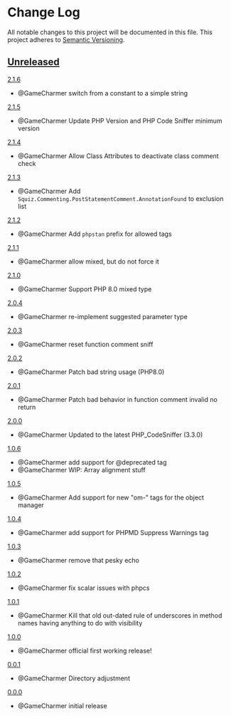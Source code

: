 
# Change Log
All notable changes to this project will be documented in this file.
This project adheres to [Semantic Versioning](http://semver.org/).


## [Unreleased](https://github.com/GameCharmer/CodeSnifferContrib)

 

[2.1.6](https://github.com/GameCharmer/CodeSnifferContrib/releases/tag/2.1.6)
- @GameCharmer switch from a constant to a simple string



[2.1.5](https://github.com/GameCharmer/CodeSnifferContrib/releases/tag/2.1.5)
- @GameCharmer Update PHP Version and PHP Code Sniffer minimum version



[2.1.4](https://github.com/GameCharmer/CodeSnifferContrib/releases/tag/2.1.4)
- @GameCharmer Allow Class Attributes to deactivate class comment check 



[2.1.3](https://github.com/GameCharmer/CodeSnifferContrib/releases/tag/2.1.3)
- @GameCharmer Add `Squiz.Commenting.PostStatementComment.AnnotationFound` to exclusion list



[2.1.2](https://github.com/GameCharmer/CodeSnifferContrib/releases/tag/2.1.2)
- @GameCharmer Add `phpstan` prefix for allowed tags



[2.1.1](https://github.com/GameCharmer/CodeSnifferContrib/releases/tag/2.1.1)
- @GameCharmer allow mixed, but do not force it



[2.1.0](https://github.com/GameCharmer/CodeSnifferContrib/releases/tag/2.1.0)
- @GameCharmer Support PHP 8.0 mixed type



[2.0.4](https://github.com/GameCharmer/CodeSnifferContrib/releases/tag/2.0.4)
- @GameCharmer re-implement suggested parameter type



[2.0.3](https://github.com/GameCharmer/CodeSnifferContrib/releases/tag/2.0.3)
- @GameCharmer reset function comment sniff



[2.0.2](https://github.com/GameCharmer/CodeSnifferContrib/releases/tag/2.0.2)
- @GameCharmer Patch bad string usage (PHP8.0)



[2.0.1](https://github.com/GameCharmer/CodeSnifferContrib/releases/tag/2.0.1)
- @GameCharmer Patch bad behavior in function comment invalid no return


[2.0.0](https://github.com/GameCharmer/CodeSnifferContrib/releases/tag/2.0.0)
- @GameCharmer Updated to the latest PHP_CodeSniffer (3.3.0)



[1.0.6](https://github.com/GameCharmer/CodeSnifferContrib/releases/tag/1.0.6)
- @GameCharmer add support for @deprecated tag
- @GameCharmer WIP: Array alignment stuff


[1.0.5](https://github.com/GameCharmer/CodeSnifferContrib/releases/tag/1.0.5)
- @GameCharmer Add support for new "om-" tags for the object manager


[1.0.4](https://github.com/GameCharmer/CodeSnifferContrib/releases/tag/1.0.4)
- @GameCharmer add support for PHPMD Suppress Warnings tag 


[1.0.3](https://github.com/GameCharmer/CodeSnifferContrib/releases/tag/1.0.3)
- @GameCharmer remove that pesky echo


[1.0.2](https://github.com/GameCharmer/CodeSnifferContrib/releases/tag/1.0.2)
- @GameCharmer fix scalar issues with phpcs


[1.0.1](https://github.com/GameCharmer/CodeSnifferContrib/releases/tag/1.0.1)
- @GameCharmer Kill that old out-dated rule of underscores in method names having anything to do with visibility


[1.0.0](https://github.com/GameCharmer/CodeSnifferContrib/releases/tag/1.0.0)
- @GameCharmer official first working release!


[0.0.1](https://github.com/GameCharmer/CodeSnifferContrib/releases/tag/0.0.1)
- @GameCharmer Directory adjustment

 
[0.0.0](https://github.com/GameCharmer/CodeSnifferContrib/releases/tag/0.0.0)
- @GameCharmer initial release
